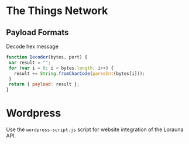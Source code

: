 
# The Things Network

## Payload Formats

Decode hex message

```js
function Decoder(bytes, port) {
 var result = "";
 for (var i = 0; i < bytes.length; i++) {
   result += String.fromCharCode(parseInt(bytes[i]));
 }
 return { payload: result };
}
```

# Wordpress

Use the `wordpress-script.js` script for website integration of the Lorauna API.